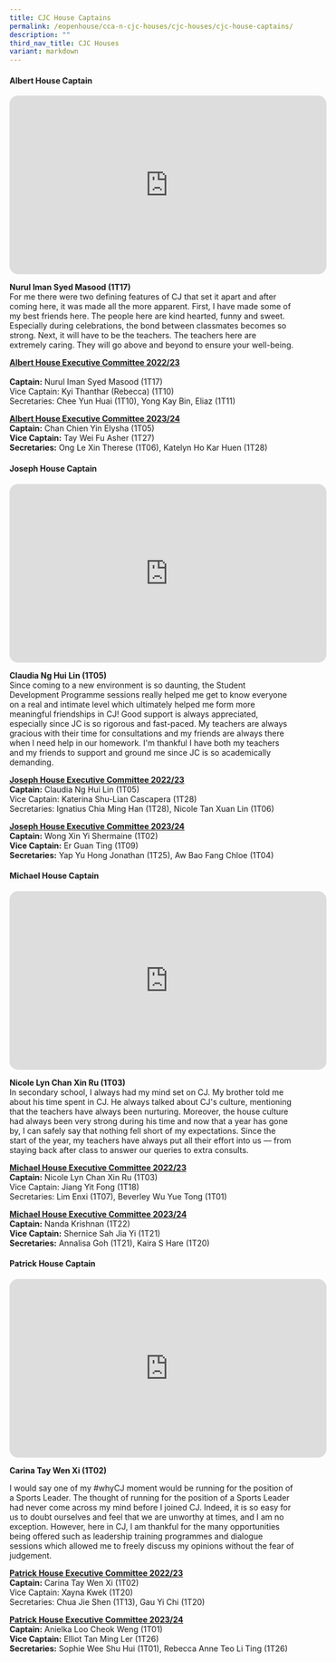 ```yaml
---
title: CJC House Captains
permalink: /eopenhouse/cca-n-cjc-houses/cjc-houses/cjc-house-captains/
description: ""
third_nav_title: CJC Houses
variant: markdown
---
```

#### **Albert House Captain**

<center>
	<iframe allowfullscreen="" allow="accelerometer; encrypted-media; gyroscope; picture-in-picture; web-share" frameborder="0" title="YouTube video player" src="https://www.youtube.com/embed/dVnl-eyfHkY?si=V1qd_mAvFs4C1oh-" height="315" width="560" style="border-radius:15px;"></iframe>
	</center>

**Nurul Iman Syed Masood (1T17)** <br>
For me there were two defining features of CJ that set it apart and after coming here, it was made all the more apparent. First, I have made some of my best friends here. The people here are kind hearted, funny and sweet. Especially during celebrations, the bond between classmates becomes so strong. Next, it will have to be the teachers. The teachers here are extremely caring. They will go above and beyond to ensure your well-being.  

  
**<u>Albert House Executive Committee 2022/23</u>** <br><br>
**Captain:**&nbsp;Nurul Iman Syed Masood (1T17) <br>
Vice Captain: Kyi Thanthar (Rebecca) (1T10) <br>
Secretaries: Chee Yun Huai (1T10), Yong Kay Bin, Eliaz (1T11)

**<u>Albert House Executive Committee 2023/24</u>** <br>
**Captain:** Chan Chien Yin Elysha (1T05) <br>
**Vice Captain:** Tay Wei Fu Asher (1T27) <br>
**Secretaries:** Ong Le Xin Therese (1T06), Katelyn Ho Kar Huen (1T28)

#### **Joseph House Captain**

<center>
<iframe allowfullscreen="" allow="accelerometer; autoplay; clipboard-write; encrypted-media; gyroscope; picture-in-picture; web-share" frameborder="0" title="YouTube video player" src="https://www.youtube.com/embed/oIkN4HIzJuY?si=L5VfKkmfe9fSmUOZ" height="315" width="560" style="border-radius:15px;"></iframe>
</center>
	
**Claudia Ng Hui Lin (1T05)**  <br>
Since coming to a new&nbsp;environment is so daunting, the Student Development Programme sessions really helped me get to know everyone on a real and intimate level which ultimately helped me form more meaningful friendships in CJ! Good support is always appreciated, especially since JC is so rigorous and fast-paced. My teachers are always gracious with their time for consultations and my friends are always there when I need help in our homework. I'm thankful I have both my teachers and my friends to support and ground me since JC is so academically demanding.

**<u>Joseph House Executive Committee 2022/23</u>** <br>
**Captain:**&nbsp;Claudia Ng Hui Lin (1T05) <br>
Vice Captain: Katerina Shu-Lian Cascapera (1T28) <br>
Secretaries: Ignatius Chia Ming Han (1T28), Nicole Tan Xuan Lin (1T06)

**<u>Joseph House Executive Committee 2023/24</u>** <br>
**Captain:** Wong Xin Yi Shermaine (1T02) <br>
**Vice Captain:** Er Guan Ting (1T09) <br>
**Secretaries:** Yap Yu Hong Jonathan (1T25), Aw Bao Fang Chloe (1T04)

#### **Michael House Captain**

<center>
<iframe allowfullscreen="" allow="accelerometer; autoplay; clipboard-write; encrypted-media; gyroscope; picture-in-picture; web-share" frameborder="0" title="YouTube video player" src="https://www.youtube.com/embed/_Lhu73wRn9U?si=z5MX0ulqbAPz6WVI" height="315" width="560" style="border-radius:15px;"></iframe>
</center>

**Nicole Lyn Chan Xin Ru (1T03)**&nbsp;  <br>
In&nbsp;secondary school, I always had my mind set on CJ. My brother told me about his time spent in CJ. He always talked about CJ's culture, mentioning that the teachers have always been nurturing. Moreover, the house culture had always been very strong during his time and now that a year has gone by, I can safely say that nothing fell short of my expectations. Since the start of the year, my teachers have always put all their effort into us — from staying back after class to answer our queries to extra consults.  
  

**<u>Michael House Executive Committee 2022/23</u>** <br>
**Captain:**&nbsp;Nicole Lyn Chan Xin Ru (1T03) <br>
Vice Captain: Jiang Yit Fong (1T18) <br>
Secretaries: Lim Enxi (1T07), Beverley Wu Yue Tong (1T01)

**<u>Michael House Executive Committee 2023/24</u>** <br>
**Captain:** Nanda Krishnan (1T22) <br>
**Vice Captain:** Shernice Sah Jia Yi (1T21) <br>
**Secretaries:** Annalisa Goh (1T21), Kaira S Hare (1T20)

#### **Patrick House Captain**

<center>
<iframe allowfullscreen="" allow="accelerometer; autoplay; clipboard-write; encrypted-media; gyroscope; picture-in-picture; web-share" frameborder="0" title="YouTube video player" src="https://www.youtube.com/embed/qF3-88-cXeU?si=brHfaVASOVOlbS6q" height="315" width="560" style="border-radius:15px;"></iframe>
</center>

**Carina Tay Wen Xi (1T02)**  

I would say one of my #whyCJ moment would be running for the position of a Sports Leader. The thought of running for the position of a Sports Leader had never come across my mind before I joined CJ. Indeed, it is so easy for us to doubt ourselves and feel that we are unworthy at times, and I am no exception. However, here in CJ, I am thankful for the many opportunities being offered such as leadership training programmes and dialogue sessions which allowed me to freely discuss my opinions without the fear of judgement.  
  

**<u>Patrick House Executive Committee 2022/23</u>** <br>
**Captain:**&nbsp;Carina Tay Wen Xi (1T02) <br>
Vice Captain: Xayna Kwek (1T20) <br>
Secretaries: Chua Jie Shen (1T13), Gau Yi Chi (1T20)

**<u>Patrick House Executive Committee 2023/24</u>** <br>
**Captain:** Anielka Loo Cheok Weng (1T01) <br>
**Vice Captain:** Elliot Tan Ming Ler (1T26) <br>
**Secretaries:** Sophie Wee Shu Hui (1T01), Rebecca Anne Teo Li Ting (1T26)
